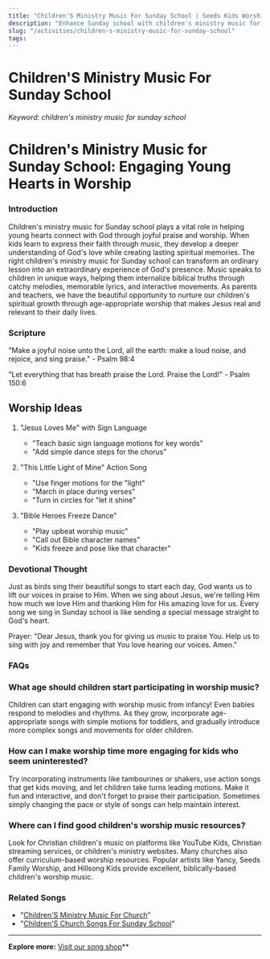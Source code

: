 ```yaml
---
title: "Children'S Ministry Music For Sunday School | Seeds Kids Worship"
description: "Enhance Sunday school with children's ministry music for sunday school that teach faith through music. Educational worship resources for children."
slug: "/activities/children-s-ministry-music-for-sunday-school"
tags:
---
```


# Children'S Ministry Music For Sunday School

_Keyword: children's ministry music for sunday school_

# Children's Ministry Music for Sunday School: Engaging Young Hearts in Worship

### Introduction
Children's ministry music for Sunday school plays a vital role in helping young hearts connect with God through joyful praise and worship. When kids learn to express their faith through music, they develop a deeper understanding of God's love while creating lasting spiritual memories. The right children's ministry music for Sunday school can transform an ordinary lesson into an extraordinary experience of God's presence. Music speaks to children in unique ways, helping them internalize biblical truths through catchy melodies, memorable lyrics, and interactive movements. As parents and teachers, we have the beautiful opportunity to nurture our children's spiritual growth through age-appropriate worship that makes Jesus real and relevant to their daily lives.

### Scripture
"Make a joyful noise unto the Lord, all the earth: make a loud noise, and rejoice, and sing praise." - Psalm 98:4

"Let everything that has breath praise the Lord. Praise the Lord!" - Psalm 150:6

## Worship Ideas
1. "Jesus Loves Me" with Sign Language
   - "Teach basic sign language motions for key words"
   - "Add simple dance steps for the chorus"

2. "This Little Light of Mine" Action Song
   - "Use finger motions for the "light"
   - "March in place during verses"
   - "Turn in circles for "let it shine"

3. "Bible Heroes Freeze Dance"
   - "Play upbeat worship music"
   - "Call out Bible character names"
   - "Kids freeze and pose like that character"

### Devotional Thought
Just as birds sing their beautiful songs to start each day, God wants us to lift our voices in praise to Him. When we sing about Jesus, we're telling Him how much we love Him and thanking Him for His amazing love for us. Every song we sing in Sunday school is like sending a special message straight to God's heart.

Prayer: "Dear Jesus, thank you for giving us music to praise You. Help us to sing with joy and remember that You love hearing our voices. Amen."

### FAQs

### What age should children start participating in worship music?
Children can start engaging with worship music from infancy! Even babies respond to melodies and rhythms. As they grow, incorporate age-appropriate songs with simple motions for toddlers, and gradually introduce more complex songs and movements for older children.

### How can I make worship time more engaging for kids who seem uninterested?
Try incorporating instruments like tambourines or shakers, use action songs that get kids moving, and let children take turns leading motions. Make it fun and interactive, and don't forget to praise their participation. Sometimes simply changing the pace or style of songs can help maintain interest.

### Where can I find good children's worship music resources?
Look for Christian children's music on platforms like YouTube Kids, Christian streaming services, or children's ministry websites. Many churches also offer curriculum-based worship resources. Popular artists like Yancy, Seeds Family Worship, and Hillsong Kids provide excellent, biblically-based children's worship music.

### Related Songs

- "[Children'S Ministry Music For Church](/songs/children-s-ministry-music-for-church/)"
- "[Children'S Church Songs For Sunday School](/activities/children-s-church-songs-for-sunday-school/)"

---

**Explore more:** [Visit our song shop](https://seedskidsworship.com/shop)**

<!-- Schema Markup -->
<script type="application/ld+json">
{
  "@context": "https://schema.org",
  "@type": "MusicRecording",
  "name": "Children'S Ministry Music For Sunday School",
  "byArtist": {
    "@type": "MusicGroup",
    "name": "Seeds Kids Worship"
  },
  "isFamilyFriendly": true,
  "url": "https://seedskidsworship.com/activities/children-s-ministry-music-for-sunday-school/"
}
</script>